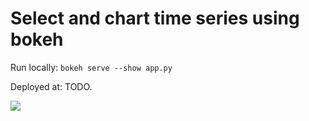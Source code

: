 # Select and chart time series using bokeh

Run locally: `bokeh serve --show app.py`

Deployed at: TODO.

![](https://user-images.githubusercontent.com/9265326/32327017-0a44c818-bfe6-11e7-825c-3333745f495c.png)
